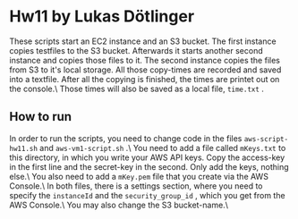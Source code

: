 # Hw11 by Lukas Dötlinger

These scripts start an EC2 instance and an S3 bucket. The first instance copies testfiles to the S3 bucket. Afterwards it starts another second instance and copies those files to it. The second instance copies the files from S3 to it's local storage. All those copy-times are recorded and saved into a textfile. After all the copying is finished, the times are printet out on the console.\\
Those times will also be saved as a local file, `time.txt` .

## How to run

In order to run the scripts, you need to change code in the files `aws-script-hw11.sh` and `aws-vm1-script.sh` .\\
You need to add a file called `mKeys.txt` to this directory, in which you write your AWS API keys. Copy the access-key in the first line and the secret-key in the second. Only add the keys, nothing else.\\
You also need to add a `mKey.pem` file that you create via the AWS Console.\\
In both files, there is a settings section, where you need to specify the `instanceId` and the `security_group_id` , which you get from the AWS Console.\\
You may also change the S3 bucket-name.\\